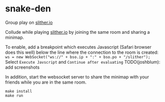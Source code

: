 # snake-den
Group play on [slither.io](slither.io)


Collude while playing [slither.io](slither.io) by joining the same room and
sharing a minimap.

To enable, add a breakpoint which executes Javascript
(Safari browser does this well) below the line where the connection to the room
is created: `ws = new WebSocket("ws://" + bso.ip + ":" + bso.po + "/slither");`
Select `Execute Javscript` and `Continue after evaluating`
TODO(joshblum): add screenshots

In addition, start the websocket server to share the minimap with your friends
while you are in the same room.

```
make install
make run
```
